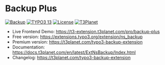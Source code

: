 # Backup Plus

  [![Backup](https://img.shields.io/badge/stable-v13.0.0-green?style=flat-square)](https://github.com/nitsan-technologies/ns_backup/tree/13.0.0) [![TYPO3 13](https://img.shields.io/badge/TYPO3-13-orange.svg?style=flat-square)](https://get.typo3.org/version/13) [![License](https://img.shields.io/badge/license-GPL--3.0-orange?style=flat-square)](https://www.gnu.org/licenses/gpl-3.0.en.html) [![T3Planet](https://img.shields.io/badge/T3Planet-Backup-50b99a?style=flat-square)](https://t3planet.com/typo3-backup-extension)

- Live Frontend Demo: https://t3-extension.t3planet.com/pro/backup-plus
- Free version: https://extensions.typo3.org/extension/ns_backup
- Premium version: https://t3planet.com/typo3-backup-extension
- Documentation: https://docs.t3planet.com/en/latest/ExtNsBackup/Index.html
- Changelog: https://t3planet.com/typo3-backup-extension
